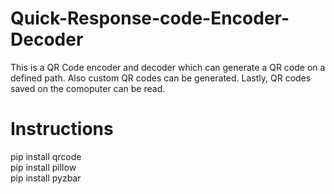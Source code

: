 # Quick-Response-code-Encoder-Decoder
This is a QR Code encoder and decoder which can generate a QR code on a defined path. Also custom QR codes can be generated. Lastly,
QR codes saved on the comoputer can be read. 

# Instructions
pip install qrcode <br />
pip install pillow <br />
pip install pyzbar <br />

